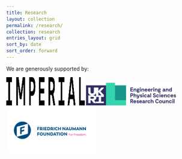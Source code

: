 ```yaml
---
title: Research
layout: collection
permalink: /research/
collection: research
entries_layout: grid
sort_by: date
sort_order: forward
---
```

We are generously supported by:

<img src ="/assets/images/imperiallogo.svg" width="208.5" height="75.5"> 

<img src ="/assets/images/EPSRC_logo.png" width="239.625" height="60"> 

<img src ="/assets/images/fnf.png" width="240" height="125.4">


